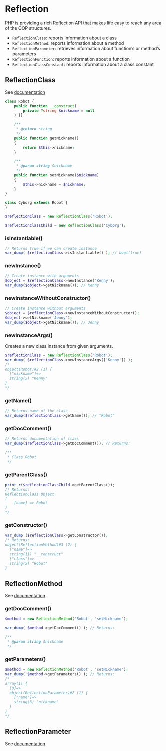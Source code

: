 # Reflection

PHP is providing a rich Reflection API that makes life easy to reach any area of the OOP structures.

- `ReflectionClass`: reports information about a class
- `ReflectionMethod`: reports information about a method
- `ReflectionParameter`: retrieves information about function’s or method’s parameters
- `ReflectionFunction`: reports information about a function
- `ReflectionClassConstant`: reports information about a class constant


## ReflectionClass

See [documentation](http://php.net/manual/en/class.reflectionclass.php)

```php
class Robot {
    public function __construct(
        private ?string $nickname = null
    ) {}

    /**
     * @return string
     */
    public function getNickname()
    {
        return $this->nickname;
    }

    /**
     * @param string $nickname
     */
    public function setNickname($nickname)
    {
        $this->nickname = $nickname;
    }
}

class Cyborg extends Robot {
}

$reflectionClass = new ReflectionClass('Robot');

$reflectionClassChild = new ReflectionClass('Cyborg');
```

### isInstantiable()

```php
// Returns true if we can create instance
var_dump( $reflectionClass->isInstantiable() ); // bool(true)
```

### newInstance()

```php
// Create instance with arguments
$object = $reflectionClass->newInstance('Kenny');
var_dump($object->getNickname()); // Kenny
```

### newInstanceWithoutConstructor()

```php
// Create instance without arguments
$object = $reflectionClass->newInstanceWithoutConstructor();
$object->setNickname('Jenny');
var_dump($object->getNickname()); // Jenny
```

### newInstanceArgs()

Creates a new class instance from given arguments.

```php
$reflectionClass = new ReflectionClass('Robot');
var_dump( $reflectionClass->newInstanceArgs(['Kenny']) );
/*
object(Robot)#2 (1) {
  ["nickname"]=>
  string(5) "Kenny"
}
*/
```

### getName()

```php
// Returns name of the class
var_dump($reflectionClass->getName()); // "Robot"
```

### getDocComment()

```php
// Returns documentation of class
var_dump($reflectionClass->getDocComment()); // Returns: 
```
```php
/**
 * Class Robot
 */
```

### getParentClass()

```php
print_r($reflectionClassChild->getParentClass());
/* Returns:
ReflectionClass Object
(
    [name] => Robot
)
*/
```

### getConstructor()

```php
var_dump ($reflectionClass->getConstructor());
/* Returns: 
object(ReflectionMethod)#3 (2) {
  ["name"]=>
  string(11) "__construct"
  ["class"]=>
  string(5) "Robot"
}
```

## ReflectionMethod

See [documentation](https://www.php.net/manual/en/class.reflectionmethod.php)

### getDocComment()

```php
$method = new ReflectionMethod('Robot', 'setNickname');

var_dump( $method->getDocComment() ); // Returns:
```
```php
/**
 * @param string $nickname
 */
```

### getParameters()

```php
$method = new ReflectionMethod('Robot', 'setNickname');
var_dump( $method->getParameters() ); // Returns:
/*
array(1) {
  [0]=>
  object(ReflectionParameter)#2 (1) {
    ["name"]=>
    string(8) "nickname"
  }
}
*/
```

## ReflectionParameter

See [documentation](https://www.php.net/manual/en/class.reflectionparameter.php)

